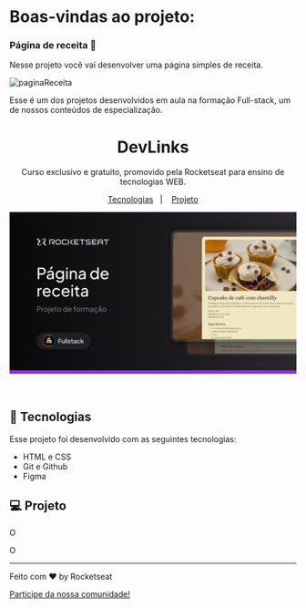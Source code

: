 # Boas-vindas ao projeto:

### Página de receita 🎂

Nesse projeto você vai desenvolver uma página simples de receita.

![paginaReceita](assets/about.png)

Esse é um dos projetos desenvolvidos em aula na formação Full-stack, um de nossos conteúdos de especialização.

<h1 align="center"> DevLinks </h1>

<p align="center">
Curso exclusivo e gratuito, promovido pela Rocketseat para ensino de tecnologias WEB.
</p>

<p align="center">
  <a href="#-tecnologias">Tecnologias</a>&nbsp;&nbsp;&nbsp;|&nbsp;&nbsp;&nbsp;
  <a href="#-projeto">Projeto</a>
</p>

<p align="center">
  <img alt="Capa Página de receita" src=".github/preview.png">
</p>

<br>

## 🚀 Tecnologias

Esse projeto foi desenvolvido com as seguintes tecnologias:

- HTML e CSS
- Git e Github
- Figma

## 💻 Projeto

O

O

---

Feito com ♥ by Rocketseat

[Participe da nossa comunidade!](https://discord.gg/rocketseat)
